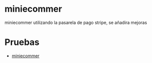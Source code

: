 # miniecommer
miniecommer
utilizando la pasarela de pago stripe, se añadira mejoras

# Pruebas
* [miniecommer](http://librosec.herokuapp.com/) 

